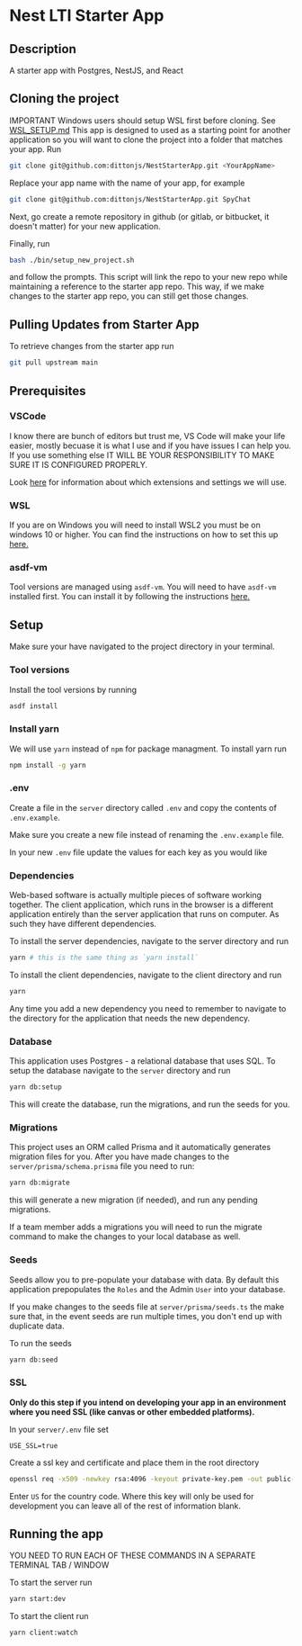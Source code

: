 # Nest LTI Starter App

## Description
A starter app with Postgres, NestJS, and React

## Cloning the project
IMPORTANT Windows users should setup WSL first before cloning. See [WSL_SETUP.md](/WSL_SETUP.md)
This app is designed to used as a starting point for another application so you will want to clone the project into a folder that matches your app. Run

```bash
git clone git@github.com:dittonjs/NestStarterApp.git <YourAppName>
```

Replace your app name with the name of your app, for example

```bash
git clone git@github.com:dittonjs/NestStarterApp.git SpyChat
```

Next, go create a remote repository in github (or gitlab, or bitbucket, it doesn't matter) for your new application.

Finally, run
```bash
bash ./bin/setup_new_project.sh
```
and follow the prompts. This script will link the repo to your new repo while maintaining a reference to the starter app repo. This way, if we make changes to the starter app repo, you can still get those changes.

## Pulling Updates from Starter App

To retrieve changes from the starter app run
```bash
git pull upstream main
```
## Prerequisites
### VSCode
I know there are bunch of editors but trust me, VS Code will make your life easier, mostly becuase it is what I use and if you have issues I can help you. If you use something else IT WILL BE YOUR RESPONSIBILITY TO MAKE SURE IT IS CONFIGURED PROPERLY.

Look [here](/VSCODE.md) for information about which extensions and settings we will use.

### WSL
If you are on Windows you will need to install WSL2 you must be on windows 10 or higher.
You can find the instructions on how to set this up [here.](/WSL_SETUP.md)

### asdf-vm
Tool versions are managed using `asdf-vm`. You will need to have `asdf-vm` installed first. You can install it by following the instructions [here.](/ASDFVM_SETUP.md)

## Setup
Make sure your have navigated to the project directory in your terminal.

### Tool versions
Install the tool versions by running
```bash
asdf install
```

### Install yarn
We will use `yarn` instead of `npm` for package managment. To install yarn run
```bash
npm install -g yarn
```

### .env
Create a file in the `server` directory called `.env` and copy the contents of `.env.example`.

Make sure you create a new file instead of renaming the `.env.example` file.

In your new `.env` file update the values for each key as you would like

### Dependencies
Web-based software is actually multiple pieces of software working together. The client application, which runs in the browser is a different application entirely than the server application that runs on computer. As such they have different dependencies.

To install the server dependencies, navigate to the server directory and run
```bash
yarn # this is the same thing as `yarn install`
```

To install the client dependencies, navigate to the client directory and run
```bash
yarn
```

Any time you add a new dependency you need to remember to navigate to the directory for the application that needs the new dependency.

### Database
This application uses Postgres - a relational database that uses SQL. To setup the database navigate to the `server` directory and run
```bash
yarn db:setup
```
This will create the database, run the migrations, and run the seeds for you.

### Migrations
This project uses an ORM called Prisma and it automatically generates migration files for you. After you have made changes to the `server/prisma/schema.prisma` file you need to run:

```bash
yarn db:migrate
```
this will generate a new migration (if needed), and run any pending migrations.

If a team member adds a migrations you will need to run the migrate command to make the changes to your local database as well.

### Seeds
Seeds allow you to pre-populate your database with data. By default this application prepopulates the `Roles` and the Admin `User` into your database.

If you make changes to the seeds file at `server/prisma/seeds.ts` the make sure that, in the event seeds are run multiple times, you don't end up with duplicate data.

To run the seeds
```bash
yarn db:seed
```

### SSL
**Only do this step if you intend on developing your app in an environment where you need SSL (like canvas or other embedded platforms).**

In your `server/.env` file set
```
USE_SSL=true
```

Create a ssl key and certificate and place them in the root directory

```bash
openssl req -x509 -newkey rsa:4096 -keyout private-key.pem -out public-cert.pem -sha256 -nodes
```
Enter `US` for the country code. Where this key will only be used for development you can leave all of the rest of information blank.

## Running the app
YOU NEED TO RUN EACH OF THESE COMMANDS IN A SEPARATE TERMINAL TAB / WINDOW

To start the server run
```bash
yarn start:dev
```

To start the client run
```bash
yarn client:watch
```
